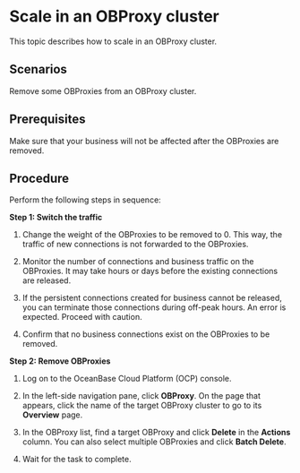 # Scale in an OBProxy cluster

This topic describes how to scale in an OBProxy cluster.

## Scenarios

Remove some OBProxies from an OBProxy cluster.

## Prerequisites

Make sure that your business will not be affected after the OBProxies are removed.

## Procedure

Perform the following steps in sequence:

**Step 1: Switch the traffic**

1. Change the weight of the OBProxies to be removed to 0. This way, the traffic of new connections is not forwarded to the OBProxies.

2. Monitor the number of connections and business traffic on the OBProxies. It may take hours or days before the existing connections are released.

3. If the persistent connections created for business cannot be released, you can terminate those connections during off-peak hours. An error is expected. Proceed with caution.

4. Confirm that no business connections exist on the OBProxies to be removed.

**Step 2: Remove OBProxies**

1. Log on to the OceanBase Cloud Platform (OCP) console.

2. In the left-side navigation pane, click **OBProxy**. On the page that appears, click the name of the target OBProxy cluster to go to its **Overview** page.

3. In the OBProxy list, find a target OBProxy and click **Delete** in the **Actions** column. You can also select multiple OBProxies and click **Batch Delete**.

4. Wait for the task to complete.
